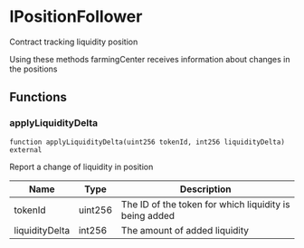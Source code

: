 

# IPositionFollower


Contract tracking liquidity position

Using these methods farmingCenter receives information about changes in the positions


## Functions
### applyLiquidityDelta


```solidity
function applyLiquidityDelta(uint256 tokenId, int256 liquidityDelta) external
```

Report a change of liquidity in position

| Name | Type | Description |
| ---- | ---- | ----------- |
| tokenId | uint256 | The ID of the token for which liquidity is being added |
| liquidityDelta | int256 | The amount of added liquidity |


